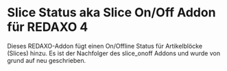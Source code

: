 Slice Status aka Slice On/Off Addon für REDAXO 4
================================================

Dieses REDAXO-Addon fügt einen On/Offline Status für Artikelblöcke (Slices) hinzu. Es ist der Nachfolger des slice_onoff Addons und wurde von grund auf neu geschrieben.
